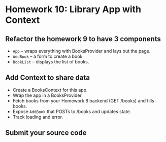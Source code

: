 # Homework 10: Library App with Context
## Refactor the homework 9 to have 3 components
* `App` – wraps everything with BooksProvider and lays out the page.
* `AddBook` – a form to create a book.
* `BookList` – displays the list of books.
## Add Context to share data
* Create a BooksContext for this app.
* Wrap the app in a BooksProvider.
* Fetch books from your Homework 8 backend (GET /books) and fills books.
* Expose `AddBook` that POSTs to /books and updates state.
* Track loading and error.
## Submit your source code
